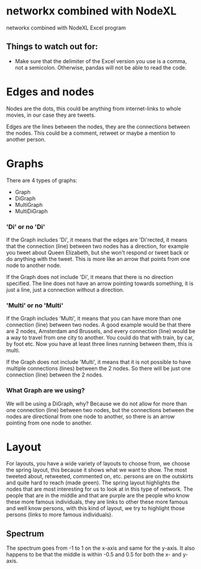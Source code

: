 # networkx combined with NodeXL
networkx combined with NodeXL Excel program

## Things to watch out for:
- Make sure that the delimiter of the Excel version you use is a comma,
not a semicolon. Otherwise, pandas will not be able to read the code.

# Edges and nodes
Nodes are the dots, this could be anything from internet-links to whole movies,
in our case they are tweets.

Edges are the lines between the nodes, they are the connections between the nodes.
This could be a comment, retweet or maybe a mention to another person.

# Graphs
There are 4 types of graphs:
- Graph
- DiGraph
- MultiGraph
- MultiDiGraph

### 'Di' or no 'Di'
If the Graph includes 'Di', it means that the edges are 'Di'rected,
it means that the connection (line) between two nodes has a direction, for example
you tweet about Queen Elizabeth, but she won't respond or tweet back or do anything
with the tweet. This is more like an arrow that points from one node to another node.

If the Graph does not include 'Di', it means that there is no direction specified.
The line does not have an arrow pointing towards something, it is just a line, 
just a connection without a direction.

### 'Multi' or no 'Multi'
If the Graph includes 'Multi', it means that you can have more than one connection
(line) between two nodes. A good example would be that there are 2 nodes,
Amsterdam and Brussels, and every connection (line) would be a way to travel from
one city to another. You could do that with train, by car, by foot etc. Now you have
at least three lines running between them, this is multi.

If the Graph does not include 'Multi', it means that it is not possible to have
multiple connections (lines) between the 2 nodes. So there will be just one connection
(line) between the 2 nodes.

### What Graph are we using?
We will be using a DiGraph, why? Because we do not allow for more than one connection
(line) between two nodes, but the connections between the nodes are directional from
one node to another, so there is an arrow pointing from one node to another.

# Layout
For layouts, you have a wide variety of layouts to choose from, we choose the spring
layout, this because it shows what we want to show. The most tweeted about, retweeted,
commented on, etc. persons are on the outskirts and quite hard to reach (made green).
The spring layout highlights the nodes that are most interesting for us to look at 
in this type of network. The people that are in the middle and that are purple are
the people who know these more famous individuals, they are links to other these 
more famous and well know persons, with this kind of layout, we try to highlight 
those persons (links to more famous individuals).

## Spectrum
The spectrum goes from -1 to 1 on the x-axis and same for the y-axis. It also happens
to be that the middle is within -0.5 and 0.5 for both the x- and y-axis.
